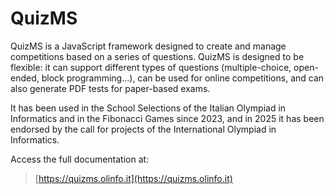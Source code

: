 # QuizMS

QuizMS is a JavaScript framework designed to create and manage competitions based on a series of questions. QuizMS is designed to be flexible: it can support different types of questions (multiple-choice, open-ended, block programming...), can be used for online competitions, and can also generate PDF tests for paper-based exams.

It has been used in the School Selections of the Italian Olympiad in Informatics and in the Fibonacci Games since 2023, and in 2025 it has been endorsed by the call for projects of the International Olympiad in Informatics.

Access the full documentation at:

> [https://quizms.olinfo.it](https://quizms.olinfo.it)